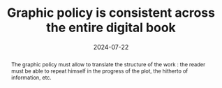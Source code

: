 ---
title: Graphic policy is consistent across the entire digital book
abstract: "The graphic policy must allow to translate the structure of the work&nbsp;: the reader must be able to repeat himself in the progress of the plot, the hitherto of information, etc."
categories:
  - Presentation
agrege: O4175-E055
opquast: 4 175
indiceebook: "55"
description: Renewal no. 055
before: "054"
weight: "055"
after: "056"
actif: "1"
layout: rules
date: 2024-07-22
tags:
  - accessibility
  - Usability
  - Affordance
objectif:
  - Allow homogeneity and continuity in reading and navigation.
Meo:
  - Use a style(s) that allows a consistent layout of the text and/or content content.
  - Ensure that the fonts embedded in the digital book are readable by all audiences.
Controle:
  - "The control takes place at the checking of the page display in different environments (i. e. reader software). "
epubcheck: null
ace: null
humancheck: true
ReadiumGoToolkit: null
Source:
  - Opquast
Referentiel:
  - N/A
steps:
  - design
  - ""
---